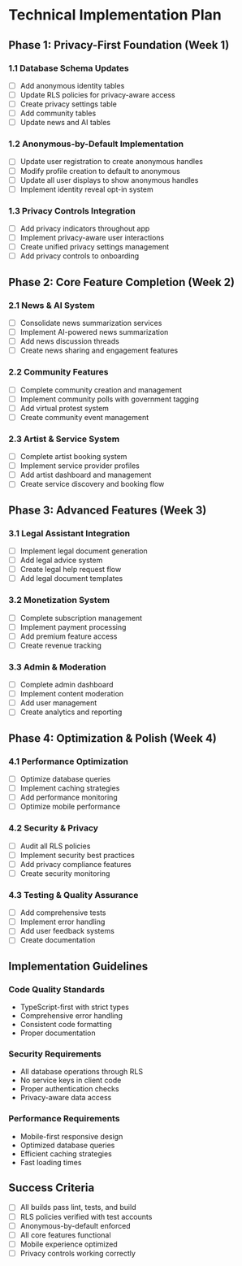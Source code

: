 # Technical Implementation Plan

## Phase 1: Privacy-First Foundation (Week 1)

### 1.1 Database Schema Updates
- [ ] Add anonymous identity tables
- [ ] Update RLS policies for privacy-aware access
- [ ] Create privacy settings table
- [ ] Add community tables
- [ ] Update news and AI tables

### 1.2 Anonymous-by-Default Implementation
- [ ] Update user registration to create anonymous handles
- [ ] Modify profile creation to default to anonymous
- [ ] Update all user displays to show anonymous handles
- [ ] Implement identity reveal opt-in system

### 1.3 Privacy Controls Integration
- [ ] Add privacy indicators throughout app
- [ ] Implement privacy-aware user interactions
- [ ] Create unified privacy settings management
- [ ] Add privacy controls to onboarding

## Phase 2: Core Feature Completion (Week 2)

### 2.1 News & AI System
- [ ] Consolidate news summarization services
- [ ] Implement AI-powered news summarization
- [ ] Add news discussion threads
- [ ] Create news sharing and engagement features

### 2.2 Community Features
- [ ] Complete community creation and management
- [ ] Implement community polls with government tagging
- [ ] Add virtual protest system
- [ ] Create community event management

### 2.3 Artist & Service System
- [ ] Complete artist booking system
- [ ] Implement service provider profiles
- [ ] Add artist dashboard and management
- [ ] Create service discovery and booking flow

## Phase 3: Advanced Features (Week 3)

### 3.1 Legal Assistant Integration
- [ ] Implement legal document generation
- [ ] Add legal advice system
- [ ] Create legal help request flow
- [ ] Add legal document templates

### 3.2 Monetization System
- [ ] Complete subscription management
- [ ] Implement payment processing
- [ ] Add premium feature access
- [ ] Create revenue tracking

### 3.3 Admin & Moderation
- [ ] Complete admin dashboard
- [ ] Implement content moderation
- [ ] Add user management
- [ ] Create analytics and reporting

## Phase 4: Optimization & Polish (Week 4)

### 4.1 Performance Optimization
- [ ] Optimize database queries
- [ ] Implement caching strategies
- [ ] Add performance monitoring
- [ ] Optimize mobile performance

### 4.2 Security & Privacy
- [ ] Audit all RLS policies
- [ ] Implement security best practices
- [ ] Add privacy compliance features
- [ ] Create security monitoring

### 4.3 Testing & Quality Assurance
- [ ] Add comprehensive tests
- [ ] Implement error handling
- [ ] Add user feedback systems
- [ ] Create documentation

## Implementation Guidelines

### Code Quality Standards
- TypeScript-first with strict types
- Comprehensive error handling
- Consistent code formatting
- Proper documentation

### Security Requirements
- All database operations through RLS
- No service keys in client code
- Proper authentication checks
- Privacy-aware data access

### Performance Requirements
- Mobile-first responsive design
- Optimized database queries
- Efficient caching strategies
- Fast loading times

## Success Criteria
- [ ] All builds pass lint, tests, and build
- [ ] RLS policies verified with test accounts
- [ ] Anonymous-by-default enforced
- [ ] All core features functional
- [ ] Mobile experience optimized
- [ ] Privacy controls working correctly
